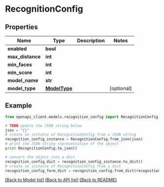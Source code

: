 # RecognitionConfig


## Properties
Name | Type | Description | Notes
------------ | ------------- | ------------- | -------------
**enabled** | **bool** |  | 
**max_distance** | **int** |  | 
**min_faces** | **int** |  | 
**min_score** | **int** |  | 
**model_name** | **str** |  | 
**model_type** | [**ModelType**](ModelType.md) |  | [optional] 

## Example

```python
from openapi_client.models.recognition_config import RecognitionConfig

# TODO update the JSON string below
json = "{}"
# create an instance of RecognitionConfig from a JSON string
recognition_config_instance = RecognitionConfig.from_json(json)
# print the JSON string representation of the object
print RecognitionConfig.to_json()

# convert the object into a dict
recognition_config_dict = recognition_config_instance.to_dict()
# create an instance of RecognitionConfig from a dict
recognition_config_form_dict = recognition_config.from_dict(recognition_config_dict)
```
[[Back to Model list]](../README.md#documentation-for-models) [[Back to API list]](../README.md#documentation-for-api-endpoints) [[Back to README]](../README.md)


